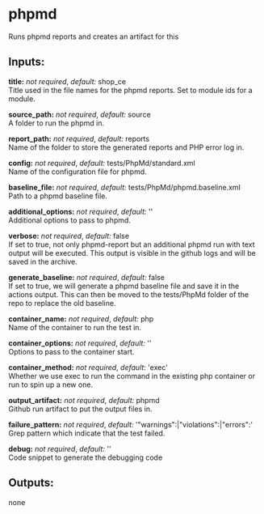 # phpmd
Runs phpmd reports and creates an artifact for this

## Inputs:
**title:** *not required*, *default:* shop_ce  
Title used in the file names for the phpmd reports. Set to module ids for a module.

**source_path:** *not required*, *default:* source  
A folder to run the phpmd in.

**report_path:** *not required*, *default:* reports  
Name of the folder to store the generated reports and PHP error log in.

**config:** *not required*, *default:* tests/PhpMd/standard.xml  
Name of the configuration file for phpmd.

**baseline_file:** *not required*, *default:* tests/PhpMd/phpmd.baseline.xml  
Path to a phpmd baseline file.

**additional_options:** *not required*, *default:* ''  
Additional options to pass to phpmd.

**verbose:** *not required*, *default:* false  
If set to true, not only phpmd-report but an additional phpmd run with text output
will be executed. This output is visible in the github logs and will be saved in the archive.

**generate_baseline:** *not required*, *default:* false  
If set to true, we will generate a phpmd baseline file and save it in the actions output.
This can then be moved to the tests/PhpMd folder of the repo to replace the old baseline.

**container_name:** *not required*, *default:*  php  
Name of the container to run the test in.

**container_options:** *not required*, *default:*  ''  
Options to pass to the container start.

**container_method:** *not required*, *default*: 'exec'  
Whether we use exec to run the command in the existing php container or run to spin up a new one.

**output_artifact:** *not required*, *default:*  phpmd  
Github run artifact to put the output files in.

**failure_pattern:** *not required*, *default:*  '"warnings":|"violations":|"errors":'  
Grep pattern which indicate that the test failed.

**debug:** *not required*, *default:* ''  
Code snippet to generate the debugging code

## Outputs:
none
